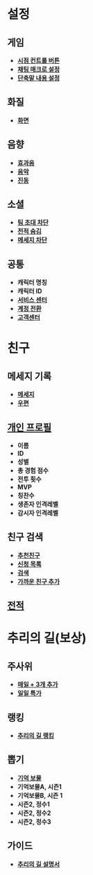 # 설정
## 게임
* **[시점 컨트롤 버튼](https://github.com/SSUHYUNKIM/special/blob/develop/project2/2018920010/%EC%8B%9C%EC%A0%90%20%EC%BB%A8%ED%8A%B8%EB%A1%A4.png)**
* **[채팅 매크로 설정](https://github.com/SSUHYUNKIM/special/blob/develop/project2/2018920010/%EC%B1%84%ED%8C%85%20%EB%A9%94%ED%81%AC%EB%A1%9C%20%EC%84%A4%EC%A0%95.png)**
* **[단축말 내용 설정](https://github.com/SSUHYUNKIM/special/blob/develop/project2/2018920010/%EB%8B%A8%EC%B6%95%EB%A7%90%20%EB%82%B4%EC%9A%A9%20%EC%84%A4%EC%A0%95.png)**
## 화질
* **[화면](https://github.com/SSUHYUNKIM/special/blob/develop/project2/2018920010/%ED%99%94%EB%A9%B4.png)**
## 음향
* **[효과음](https://github.com/SSUHYUNKIM/special/blob/develop/project2/2018920010/%ED%9A%A8%EA%B3%BC%EC%9D%8C.png)**
* **[음악](https://github.com/SSUHYUNKIM/special/blob/develop/project2/2018920010/%EC%9D%8C%EC%95%85.png)**
* **[진동](https://github.com/SSUHYUNKIM/special/blob/develop/project2/2018920010/%EC%A7%84%EB%8F%99.png)**
## 소셜
* **[팀 초대 차단](https://github.com/SSUHYUNKIM/special/blob/develop/project2/2018920010/%ED%8C%80%20%EC%B4%88%EB%8C%80%20%EC%B0%A8%EB%8B%A8.png)**
* **[전적 숨김](https://github.com/SSUHYUNKIM/special/blob/develop/project2/2018920010/%EC%A0%84%EC%A0%81%20%EC%88%A8%EA%B9%80.png)**
* **[메세지 차단](https://github.com/SSUHYUNKIM/special/blob/develop/project2/2018920010/%EB%A9%94%EC%84%B8%EC%A7%80%20%EC%B0%A8%EB%8B%A8.png)**
## 공통
* **캐릭터 명칭**
* **캐릭터 ID**
* **[서비스 센터](https://github.com/SSUHYUNKIM/special/blob/develop/project2/2018920010/%EC%84%9C%EB%B9%84%EC%8A%A4%20%EC%84%BC%ED%84%B0.png)**
* **[계정 전환](https://github.com/SSUHYUNKIM/special/blob/develop/project2/2018920010/%EA%B3%84%EC%A0%95%20%EC%A0%84%ED%99%98.png)**
* **[고객센터](https://github.com/SSUHYUNKIM/special/blob/develop/project2/2018920010/%EA%B3%A0%EA%B0%9D%EC%84%BC%ED%84%B0.png)**
# 친구
## 메세지 기록
* **[메세지](https://github.com/SSUHYUNKIM/special/blob/develop/project2/2018920010/%EB%A9%94%EC%84%B8%EC%A7%80.png)**
* **[우편](https://github.com/SSUHYUNKIM/special/blob/develop/project2/2018920010/%EC%9A%B0%ED%8E%B8.png)**
## [개인 프로필](https://github.com/SSUHYUNKIM/special/blob/develop/project2/2018920010/%EA%B0%9C%EC%9D%B8%ED%94%84%EB%A1%9C%ED%95%84.png)
* **이름**
* **ID**
* **성별**
* **총 경험 점수**
* **전투 횟수**
* **MVP**
* **칭찬수**
* **생존자 인격레벨**
* **감시자 인격레벨**
## 친구 검색
* **[추천친구](https://github.com/SSUHYUNKIM/special/blob/develop/project2/2018920010/%EC%B6%94%EC%B2%9C%EC%B9%9C%EA%B5%AC.png)**
* **[신청 목록](https://github.com/SSUHYUNKIM/special/blob/develop/project2/2018920010/%EC%8B%A0%EC%B2%AD%EB%AA%A9%EB%A1%9D.png)**
* **[검색](https://github.com/SSUHYUNKIM/special/blob/develop/project2/2018920010/%EC%B9%9C%EA%B5%AC%EA%B2%80%EC%83%89.png)**
* **[가까운 친구 추가](https://github.com/SSUHYUNKIM/special/blob/develop/project2/2018920010/%EA%B0%80%EA%B9%8C%EC%9A%B4%20%EC%B9%9C%EA%B5%AC%EC%B6%94%EA%B0%80.png)**
## [전적](https://github.com/SSUHYUNKIM/special/blob/develop/project2/2018920010/%EC%A0%84%EC%A0%81.png)
# 추리의 길(보상)
## 주사위
* **[매일 + 3개 추가](https://github.com/SSUHYUNKIM/special/blob/develop/project2/2018920010/%EB%A7%A4%EC%9D%BC%20%2B%203%EA%B0%9C%20%EC%B6%94%EA%B0%80.png)**
* **[일일 특가](https://github.com/SSUHYUNKIM/special/blob/develop/project2/2018920010/%EC%9D%BC%EC%9D%BC%ED%8A%B9%EA%B0%80.png)** 
## 랭킹
* **[추리의 길 랭킹](https://github.com/SSUHYUNKIM/special/blob/develop/project2/2018920010/%EB%9E%AD%ED%82%B9.png)**
## 뽑기
* **[기억 보물](https://github.com/SSUHYUNKIM/special/blob/develop/project2/2018920010/%EA%B8%B0%EC%96%B5%EB%B3%B4%EB%AC%BC.png)**
* **기억보물A, 시즌1**
* **기억보물B, 시즌 1**
* **시즌2, 정수1**
* **시즌2, 정수2**
* **시즌2, 정수3**
## 가이드
* **[추리의 길 설명서](https://github.com/SSUHYUNKIM/special/blob/develop/project2/2018920010/%EC%B6%94%EB%A6%AC%EC%9D%98%20%EA%B8%B8%20%EC%84%A4%EB%AA%85%EC%84%9C.png)**
